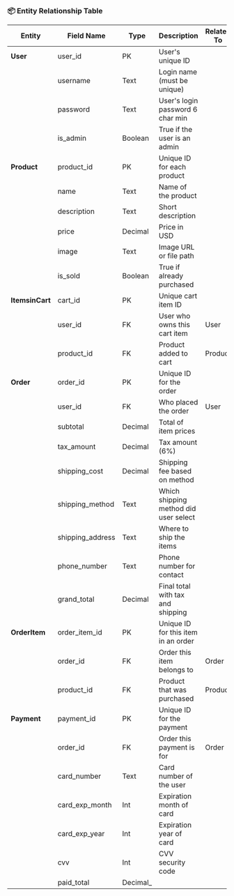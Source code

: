 ### 📦 Entity Relationship Table

| Entity       | Field Name         | Type     | Description                              | Related To |
|--------------|--------------------|----------|------------------------------------------|------------|
| **User**     | user_id            | PK       | User's unique ID                         |            |
|              | username           | Text     | Login name (must be unique)              |            |
|              | password           | Text     | User's login password 6 char min          |            |
|              | is_admin           | Boolean  | True if the user is an admin             |            |
| **Product**  | product_id         | PK       | Unique ID for each product               |            |
|              | name               | Text     | Name of the product                      |            |
|              | description        | Text     | Short description                        |            |
|              | price              | Decimal  | Price in USD                             |            |
|              | image              | Text     | Image URL or file path                   |            |
|              | is_sold            | Boolean  | True if already purchased                |            |
| **ItemsinCart** | cart_id         | PK       | Unique cart item ID                      |            |
|              | user_id            | FK       | User who owns this cart item             | User       |
|              | product_id         | FK       | Product added to cart                    | Product    |
| **Order**    | order_id           | PK       | Unique ID for the order                  |            |
|              | user_id            | FK       | Who placed the order              | User       |
|              | subtotal           | Decimal  | Total of item prices                     |            |
|              | tax_amount         | Decimal  | Tax amount (6%)                          |            |
|              | shipping_cost      | Decimal  | Shipping fee based on method             |            |
|              | shipping_method    | Text     | Which shipping method did user select           |            |
|              | shipping_address   | Text     | Where to ship the items                  |            |
|              | phone_number       | Text     | Phone number for contact                 |            |
|              | grand_total        | Decimal  | Final total with tax and shipping        |            |
| **OrderItem**| order_item_id      | PK       | Unique ID for this item in an order      |            |
|              | order_id           | FK       | Order this item belongs to               | Order      |
|              | product_id         | FK       | Product that was purchased               | Product    |
| **Payment**  | payment_id         | PK       | Unique ID for the payment                |            |
|              | order_id           | FK       | Order this payment is for                | Order      |
|              | card_number    | Text     | Card number of the user          |            |
|              | card_exp_month     | Int      | Expiration month of card                 |            |
|              | card_exp_year      | Int      | Expiration year of card                  |            |
|              | cvv                | Int      | CVV security code                        |            |
|              | paid_total         | Decimal_
